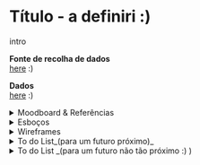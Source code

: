 

<!--
**air-polution-portugal/air-![]()polution-portugal**
-->

<h1> Título - a definiri :) </h1>

<p> intro </p>

**Fonte de recolha de dados**
<br/>[here](https://www.pordata.pt/portugal/intensidade+carbonica+da+economia+por+setor+de+atividade-3477) :)
<br/>

**Dados**
<br/>[here](https://github.com/air-polution-portugal/air-polution-portugal.github.io/blob/main/00-Dados.csv) :)
<br/>

<details><summary>Moodboard & Referências</summary>

<p> [Key Workers](https://vimeo.com/431452723?embedded=true&source=vimeo_logo&owner=6931780) </p>
<p>  [Key Workers](https://vimeo.com/431452723?embedded=true&source=vimeo_logo&owner=6931780) </p>

![](anexos_relatorio/Referência_3.jpg)

![](anexos_relatorio/Referência_3-1.jpg)

<br>


<p> [Hearts and Minds](https://vimeo.com/657826393?embedded=true&source=vimeo_logo&owner=6931780) </p>

![](anexos_relatorio/Referência_4.png)
![](anexos_relatorio/Referência_4-1.png)
![](anexos_relatorio/Referência_4-2.png)

<br>


<p> [The Mayors Dialogue on Growth and Solidarity](https://vimeo.com/499241639?embedded=true&source=vimeo_logo&owner=6931780) </p>

![](anexos_relatorio/Referência_5.png)
![](anexos_relatorio/Referência_5-1.png)

<br>


<p> [Noise pollution](https://www.behance.net/gallery/96908251/Noise-pollution) </p>

![](anexos_relatorio/Referência_6.png)
![](anexos_relatorio/Referência_6-1.png)

<br>


<p> [Energy demand and the rhythm of everyday life](https://www.behance.net/gallery/153326341/Energy-demand-and-the-rhythm-of-everyday-life) </p>

![](anexos_relatorio/Referência_1.png)
![](anexos_relatorio/Referência_1-1.png)

<br>


<p> [The Deepest Lakes](https://www.behance.net/gallery/148418917/The-deepest-lakes) </p>

![](anexos_relatorio/Referência_2.png)

</details>


<details><summary>Esboços</summary>

![](anexos_relatorio/WireFrame_1.jpg)

![](anexos_relatorio/WireFrame_2.jpg)

![](anexos_relatorio/WireFrame_3.jpg)
</details>

<details><summary>Wireframes</summary>

![](anexos_relatorio/WireFrame_Figma_1.jpg)
![](anexos_relatorio/WireFrame_Figma_2.jpg)
![](anexos_relatorio/WireFrame_Figma_3.jpg)
![](anexos_relatorio/WireFrame_Figma_4.jpg)
![](anexos_relatorio/WireFrame_Figma_5.jpg)
</details>

<details><summary>To do List_(para um futuro próximo)_</summary>

- [x] Particles - Formato & Cores

- [x] Manter o MouseIsPressed (selecionar) nas Particles

- [x] Pop-up - Legenda de Compração

- [x] Slider
    - [x] Legenda

- [ ] Tornar Responsive
     - [ ] Mobile Layout
     - [x] Particles Spawn

- [ ]  Escrever Textos
     - [ ] Título Projeto
     - [ ] Texto Intro
     - [ ] Textos Setores
     - [x] Alterar Nomes Setores

- [ ] Botões

</details>

<details><summary> To do List _(para um futuro não tão próximo :) )</summary>

- [x] Tornar Responsive (Cont.)
    - [x] TextBoxes
    - [x] Organizar Particles - Point vs Line
  
- [ ] Scene Intro - Particles (?)

- [ ] PT vs EN (2 Versões?)

- [ ] Slider
    - [ ] Interação Pointer
    - [ ] Interação on MouseRelleased

</details>

